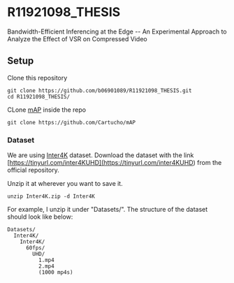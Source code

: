 # R11921098_THESIS
Bandwidth-Efficient Inferencing at the Edge -- An Experimental Approach to Analyze the Effect of VSR on Compressed Video

## Setup

Clone this repository
```
git clone https://github.com/b06901089/R11921098_THESIS.git
cd R11921098_THESIS/
```

CLone [mAP](<https://github.com/Cartucho/mAP>) inside the repo
```
git clone https://github.com/Cartucho/mAP
```

### Dataset
We are using [Inter4K](<https://github.com/alexandrosstergiou/Inter4K>) dataset. 
Download the dataset with the link [https://tinyurl.com/inter4KUHD](<https://tinyurl.com/inter4KUHD>) from the official repository.

Unzip it at wherever you want to save it.
```
unzip Inter4K.zip -d Inter4K
```

For example, I unzip it under "Datasets/". The structure of the dataset should look like below:
```
Datasets/
  Inter4K/
    Inter4K/
      60fps/
        UHD/
          1.mp4
          2.mp4
          (1000 mp4s)
```

